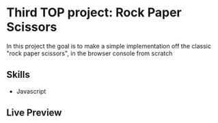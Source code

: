 # Third TOP project: Rock Paper Scissors
In this project the goal is to make a simple implementation off the classic "rock paper scissors", in the browser console from scratch
## Skills
- Javascript
## Live Preview